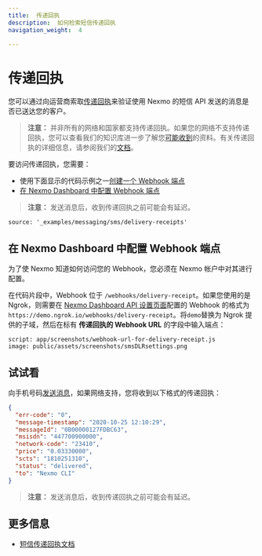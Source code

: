 ```yaml
---
title:  传递回执
description:  如何检索短信传递回执
navigation_weight:  4

---
```



传递回执
====

您可以通过向运营商索取[传递回执](/messaging/sms/guides/delivery-receipts)来验证使用 Nexmo 的短信 API 发送的消息是否已送达您的客户。

> **注意：** 并非所有的网络和国家都支持传递回执。如果您的网络不支持传递回执，您可以查看我们的知识库进一步了解您[可能收到](https://help.nexmo.com/hc/en-us/articles/204014863)的资料。有关传递回执的详细信息，请参阅我们的[文档](/messaging/sms/guides/delivery-receipts)。

要访问传递回执，您需要：

* 使用下面显示的代码示例之一[创建一个 Webhook 端点](/messaging/sms/code-snippets/before-you-begin#webhooks)
* [在 Nexmo Dashboard 中配置 Webhook 端点](#configure-the-webhook-endpoint-in-your-nexmo-dashboard)

> **注意：** 发送消息后，收到传递回执之前可能会有延迟。

```code_snippets
source: '_examples/messaging/sms/delivery-receipts'
```

在 Nexmo Dashboard 中配置 Webhook 端点
--------------------------------

为了使 Nexmo 知道如何访问您的 Webhook，您必须在 Nexmo 帐户中对其进行配置。

在代码片段中，Webhook 位于 `/webhooks/delivery-receipt`。如果您使用的是 Ngrok，则需要在 [Nexmo Dashboard API 设置页面](https://dashboard.nexmo.com/settings)配置的 Webhook 的格式为 `https://demo.ngrok.io/webhooks/delivery-receipt`。将`demo`替换为 Ngrok 提供的子域，然后在标有 **传递回执的 Webhook URL** 的字段中输入端点：

```screenshot
script: app/screenshots/webhook-url-for-delivery-receipt.js
image: public/assets/screenshots/smsDLRsettings.png
```

试试看
---

向手机号码[发送消息](send-an-sms)，如果网络支持，您将收到以下格式的传递回执：

```json
{
  "err-code": "0",
  "message-timestamp": "2020-10-25 12:10:29",
  "messageId": "0B00000127FDBC63",
  "msisdn": "447700900000",
  "network-code": "23410",
  "price": "0.03330000",
  "scts": "1810251310",
  "status": "delivered",
  "to": "Nexmo CLI"
}
```

> **注意：** 发送消息后，收到传递回执之前可能会有延迟。

更多信息
----

* [短信传递回执文档](/messaging/sms/guides/delivery-receipts)

